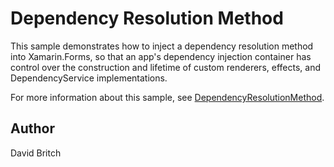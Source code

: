 Dependency Resolution Method
============================

This sample demonstrates how to inject a dependency resolution method into Xamarin.Forms, so that an app's dependency injection container has control over the construction and lifetime of custom renderers, effects, and DependencyService implementations.

For more information about this sample, see [DependencyResolutionMethod](https://docs.microsoft.com/xamarin/xamarin-forms/internals/dependency-injection).

Author
------

David Britch
